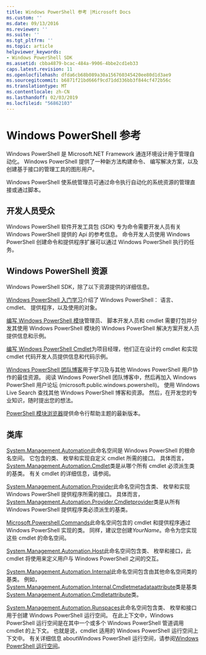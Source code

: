 ```yaml
---
title: Windows PowerShell 参考 |Microsoft Docs
ms.custom: ''
ms.date: 09/13/2016
ms.reviewer: ''
ms.suite: ''
ms.tgt_pltfrm: ''
ms.topic: article
helpviewer_keywords:
- Windows PowerShell SDK
ms.assetid: cbba4879-bcac-484a-9906-4bbe2cd1eb33
caps.latest.revision: 11
ms.openlocfilehash: dfda6cb68b089a30a156760345420ee80d1d3ae9
ms.sourcegitcommit: b6871f21bd666f9cd71dd336bb3f844cf472b56c
ms.translationtype: MT
ms.contentlocale: zh-CN
ms.lasthandoff: 02/03/2019
ms.locfileid: "56862103"
---
```

# <a name="windows-powershell-reference"></a>Windows PowerShell 参考

Windows PowerShell 是 Microsoft.NET Framework 通连环境设计用于管理自动化。 Windows PowerShell 提供了一种新方法构建命令、 编写解决方案，以及创建基于接口的管理工具的图形用户。

Windows PowerShell 使系统管理员可通过命令执行自动化的系统资源的管理直接或通过脚本。

## <a name="developer-audience"></a>开发人员受众

Windows PowerShell 软件开发工具包 (SDK) 专为命令需要开发人员有关 Windows PowerShell 提供的 Api 的参考信息。 命令开发人员使用 Windows PowerShell 创建命令和提供程序扩展可以通过 Windows PowerShell 执行的任务。

## <a name="windows-powershell-resources"></a>Windows PowerShell 资源

Windows PowerShell SDK，除了以下资源提供的详细信息。

[Windows PowerShell 入门学习](/powershell/scripting/getting-started/getting-started-with-windows-powershell)介绍了 Windows PowerShell： 语言、 cmdlet、 提供程序，以及使用的对象。

[编写 Windows PowerShell 模块](./module/writing-a-windows-powershell-module.md)管理员、 脚本开发人员和 cmdlet 需要打包并分发其使用 Windows PowerShell 模块的 Windows PowerShell 解决方案开发人员提供信息和示例。

[编写 Windows PowerShell Cmdlet](./cmdlet/writing-a-windows-powershell-cmdlet.md)为项目经理，他们正在设计的 cmdlet 和实现 cmdlet 代码开发人员提供信息和代码示例。

[Windows PowerShell 团队博客](https://blogs.msdn.microsoft.com/PowerShell/)用于学习及与其他 Windows PowerShell 用户协作的最佳资源。 阅读 Windows PowerShell 团队博客中，然后再加入 Windows PowerShell 用户论坛 (microsoft.public.windows.powershell)。 使用 Windows Live Search 查找其他 Windows PowerShell 博客和资源。 然后，在开发您的专业知识，随时提出您的想法。

[PowerShell 模块浏览器](/powershell/module/)提供命令行帮助主题的最新版本。

## <a name="class-libraries"></a>类库

[System.Management.Automation](/dotnet/api/System.Management.Automation)此命名空间是 Windows PowerShell 的根命名空间。 它包含的类、 枚举和实现自定义 cmdlet 所需的接口。 具体而言， [System.Management.Automation.Cmdlet](/dotnet/api/System.Management.Automation.Cmdlet)类是从哪个所有 cmdlet 必须派生类的基类。 有关 cmdlet 的详细信息，请参阅。

[System.Management.Automation.Provider](/dotnet/api/System.Management.Automation.Provider)此命名空间包含类、 枚举和实现 Windows PowerShell 提供程序所需的接口。 具体而言， [System.Management.Automation.Provider.Cmdletprovider](/dotnet/api/System.Management.Automation.Provider.CmdletProvider)类是从所有 Windows PowerShell 提供程序类必须派生的基类。

[Microsoft.Powershell.Commands](/dotnet/api/Microsoft.PowerShell.Commands)此命名空间包含的 cmdlet 和提供程序通过 Windows PowerShell 实现的类。 同样，建议您创建*YourName*。命令为您实现这些 cmdlet 的命名空间。

[System.Management.Automation.Host](/dotnet/api/System.Management.Automation.Host)此命名空间包含类、 枚举和接口，此 cmdlet 将使用来定义用户与 Windows PowerShell 之间的交互。

[System.Management.Automation.Internal](/dotnet/api/System.Management.Automation.Internal)此命名空间包含由其他命名空间类的基类。 例如， [System.Management.Automation.Internal.Cmdletmetadataattribute](/dotnet/api/System.Management.Automation.Internal.CmdletMetadataAttribute)类是基类[System.Management.Automation.Cmdletattribute](/dotnet/api/System.Management.Automation.CmdletAttribute)类。

[System.Management.Automation.Runspaces](/dotnet/api/System.Management.Automation.Runspaces)此命名空间包含类、 枚举和接口用于创建 Windows PowerShell 运行空间。 在此上下文中，Windows PowerShell 运行空间是在其中一个或多个 Windows PowerShell 管道调用 cmdlet 的上下文。 也就是说，cmdlet 适用的 Windows PowerShell 运行空间上下文中。 有关详细信息 aboutWindows PowerShell 运行空间，请参阅[Windows PowerShell 运行空间](http://msdn.microsoft.com/en-us/a1582cfe-f06d-4aff-adc6-71f49a860ce9)。
